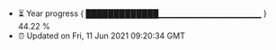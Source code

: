 - ⏳ Year progress { █████████████▁▁▁▁▁▁▁▁▁▁▁▁▁▁▁▁▁ } 44.22 %
- ⏰ Updated on Fri, 11 Jun 2021 09:20:34 GMT


